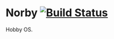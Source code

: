 # Norby [![Build Status](https://travis-ci.org/simon-andrews/norby.svg?branch=master)](https://travis-ci.org/simon-andrews/norby)
Hobby OS.
